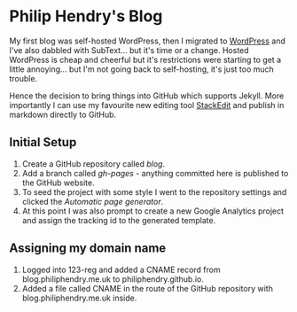 # Philip Hendry's Blog

My first blog was self-hosted WordPress, then I migrated to [WordPress](http://philiphendry.wordpress.com/) and I've also dabbled with SubText... but it's time or a change. Hosted WordPress is cheap and cheerful but it's restrictions were starting to get a little annoying... but I'm not going back to self-hosting, it's just too much trouble.

Hence the decision to bring things into GitHub which supports Jekyll. More importantly I can use my favourite new editing tool [StackEdit](http://stackedit.io) and publish in markdown directly to GitHub.

## Initial Setup

1. Create a GitHub repository called *blog*.
2. Add a branch called *gh-pages* - anything committed here is published to the GitHub website.
3. To seed the project with some style I went to the repository settings and clicked the *Automatic page generator*.
4. At this point I was also prompt to create a new Google Analytics project and assign the tracking id to the generated template.

## Assigning my domain name

1. Logged into 123-reg and added a CNAME record from blog.philiphendry.me.uk to philiphendry.github.io.
2. Added a file called CNAME in the route of the GitHub repository with blog.philiphendry.me.uk inside.
